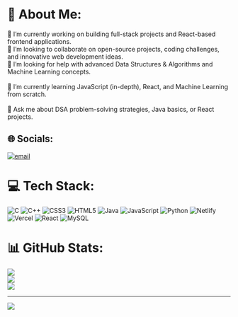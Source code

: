 # 💫 About Me:
🔭 I’m currently working on building full-stack projects and React-based frontend applications.<br>🤝 I’m looking to collaborate on open-source projects, coding challenges, and innovative web development ideas.<br>👐 I’m looking for help with advanced Data Structures & Algorithms and Machine Learning concepts.<br><br>🌱 I’m currently learning JavaScript (in-depth), React, and Machine Learning from scratch.<br><br>💬 Ask me about DSA problem-solving strategies, Java basics, or React projects.


## 🌐 Socials:
[![email](https://img.shields.io/badge/Email-D14836?logo=gmail&logoColor=white)](mailto:sandeepvarmabh1133@gmail.com) 

# 💻 Tech Stack:
![C](https://img.shields.io/badge/c-%2300599C.svg?style=for-the-badge&logo=c&logoColor=white) ![C++](https://img.shields.io/badge/c++-%2300599C.svg?style=for-the-badge&logo=c%2B%2B&logoColor=white) ![CSS3](https://img.shields.io/badge/css3-%231572B6.svg?style=for-the-badge&logo=css3&logoColor=white) ![HTML5](https://img.shields.io/badge/html5-%23E34F26.svg?style=for-the-badge&logo=html5&logoColor=white) ![Java](https://img.shields.io/badge/java-%23ED8B00.svg?style=for-the-badge&logo=openjdk&logoColor=white) ![JavaScript](https://img.shields.io/badge/javascript-%23323330.svg?style=for-the-badge&logo=javascript&logoColor=%23F7DF1E) ![Python](https://img.shields.io/badge/python-3670A0?style=for-the-badge&logo=python&logoColor=ffdd54) ![Netlify](https://img.shields.io/badge/netlify-%23000000.svg?style=for-the-badge&logo=netlify&logoColor=#00C7B7) ![Vercel](https://img.shields.io/badge/vercel-%23000000.svg?style=for-the-badge&logo=vercel&logoColor=white) ![React](https://img.shields.io/badge/react-%2320232a.svg?style=for-the-badge&logo=react&logoColor=%2361DAFB) ![MySQL](https://img.shields.io/badge/mysql-4479A1.svg?style=for-the-badge&logo=mysql&logoColor=white)
# 📊 GitHub Stats:
![](https://github-readme-stats.vercel.app/api?username=Sandeepvarma113300&theme=dark&hide_border=false&include_all_commits=true&count_private=true)<br/>
![](https://nirzak-streak-stats.vercel.app/?user=Sandeepvarma113300&theme=dark&hide_border=false)<br/>
![](https://github-readme-stats.vercel.app/api/top-langs/?username=Sandeepvarma113300&theme=dark&hide_border=false&include_all_commits=true&count_private=true&layout=compact)

---
[![](https://visitcount.itsvg.in/api?id=Sandeepvarma113300&icon=0&color=0)](https://visitcount.itsvg.in)

<!-- Proudly created with GPRM ( https://gprm.itsvg.in ) -->
